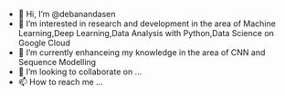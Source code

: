 - 👋 Hi, I’m @debanandasen
- 👀 I’m interested in research and development in the area of Machine Learning,Deep Learning,Data Analysis with Python,Data Science on Google Cloud
- 🌱 I’m currently enhanceing my knowledge in the area of CNN and Sequence Modelling 
- 💞️ I’m looking to collaborate on ...
- 📫 How to reach me ...

<!---
debanandasen/debanandasen is a ✨ special ✨ repository because its `README.md` (this file) appears on your GitHub profile.
You can click the Preview link to take a look at your changes.
--->
